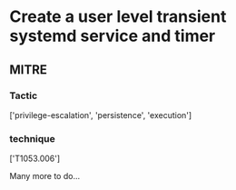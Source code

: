 # Create a user level transient systemd service and timer

## MITRE

### Tactic
['privilege-escalation', 'persistence', 'execution']

### technique
['T1053.006']

Many more to do...
